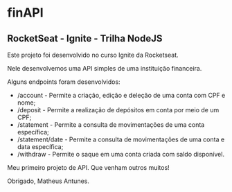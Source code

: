# finAPI

## RocketSeat - Ignite - Trilha NodeJS

Este projeto foi desenvolvido no curso Ignite da Rocketseat.

Nele desenvolvemos uma API simples de uma instituição financeira. 

Alguns endpoints foram desenvolvidos:
* /account - Permite a criação, edição e deleção de uma conta com CPF e nome;
* /deposit - Permite a realização de depósitos em conta por meio de um CPF;
* /statement - Permite a consulta de movimentações de uma conta específica;
* /statement/date - Permite a consulta de movimentações de uma conta e data específica;
* /withdraw - Permite o saque em uma conta criada com saldo disponível.

Meu primeiro projeto de API. Que venham outros muitos!

Obrigado,
Matheus Antunes.
